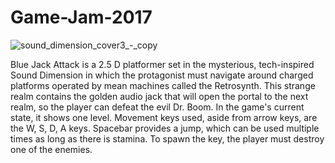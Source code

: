 # Game-Jam-2017
![sound_dimension_cover3_-_copy](https://cloud.githubusercontent.com/assets/20171200/22322966/13943876-e365-11e6-92c5-6067c02c1d24.png)

Blue Jack Attack is a 2.5 D platformer set in the mysterious, tech-inspired Sound Dimension in which the protagonist must navigate around charged platforms operated by mean machines called the Retrosynth. This strange realm contains the golden audio jack that will open the portal to the next realm, so the player can defeat the evil Dr. Boom. In the game's current state, it shows one level. Movement keys used, aside from arrow keys, are the W, S, D, A keys. Spacebar provides a jump, which can be used multiple times as long as there is stamina. To spawn the key, the player must destroy one of the enemies.
